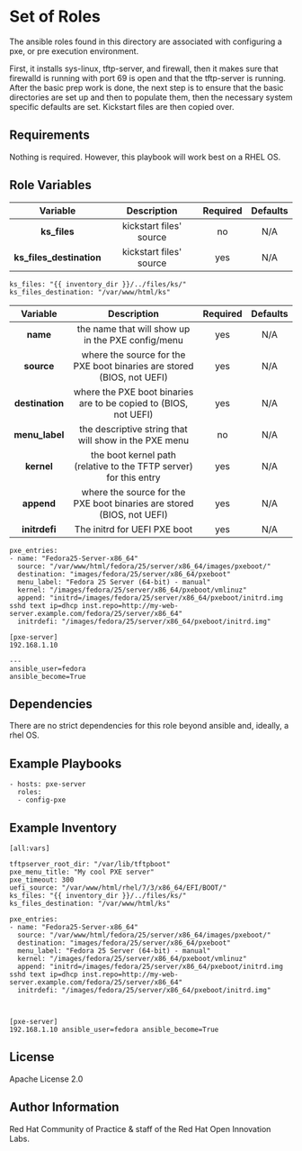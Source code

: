 Set of Roles
============
The ansible roles found in this directory are associated with configuring a pxe, or pre execution environment.

First, it installs sys-linux, tftp-server, and firewall, then it makes sure that firewalld is running with port 69 is open and that the tftp-server is running. After the basic prep work is done, the next step is to ensure that the basic directories are set up and then to populate them, then the necessary system specific defaults are set. Kickstart files are then copied over.

Requirements
------------
Nothing is required. However, this playbook will work best on a RHEL OS.

Role Variables
--------------

| Variable | Description | Required | Defaults |
|:--------:|:-----------:|:--------:|:--------:|
|**ks_files**| kickstart files' source | no | N/A |
|**ks_files_destination**| kickstart files' source | yes | N/A |

```
ks_files: "{{ inventory_dir }}/../files/ks/"
ks_files_destination: "/var/www/html/ks"
```
| Variable | Description | Required | Defaults |
|:--------:|:-----------:|:--------:|:--------:|
|**name**| the name that will show up in the PXE config/menu | yes | N/A |
|**source**| where the source for the PXE boot binaries are stored (BIOS, not UEFI) | yes | N/A |
|**destination**| where the PXE boot binaries are to be copied to (BIOS, not UEFI) | yes | N/A |
|**menu_label**| the descriptive string that will show in the PXE menu | no | N/A |
|**kernel**| the boot kernel path (relative to the TFTP server) for this entry | yes | N/A |
|**append**| where the source for the PXE boot binaries are stored (BIOS, not UEFI) | yes | N/A |
|**initrdefi**| The initrd for UEFI PXE boot | yes | N/A |

```
pxe_entries:
- name: "Fedora25-Server-x86_64"
  source: "/var/www/html/fedora/25/server/x86_64/images/pxeboot/"
  destination: "images/fedora/25/server/x86_64/pxeboot"
  menu_label: "Fedora 25 Server (64-bit) - manual"
  kernel: "/images/fedora/25/server/x86_64/pxeboot/vmlinuz"
  append: "initrd=/images/fedora/25/server/x86_64/pxeboot/initrd.img sshd text ip=dhcp inst.repo=http://my-web-server.example.com/fedora/25/server/x86_64"
  initrdefi: "/images/fedora/25/server/x86_64/pxeboot/initrd.img"
```

```
[pxe-server]
192.168.1.10
```

```
---
ansible_user=fedora
ansible_become=True
```

Dependencies
------------
There are no strict dependencies for this role beyond ansible and, ideally, a rhel OS.

Example Playbooks
----------------

```
- hosts: pxe-server
  roles:
  - config-pxe
```

Example Inventory
----------------

```
[all:vars]

tftpserver_root_dir: "/var/lib/tftpboot"
pxe_menu_title: "My cool PXE server"
pxe_timeout: 300
uefi_source: "/var/www/html/rhel/7/3/x86_64/EFI/BOOT/"
ks_files: "{{ inventory_dir }}/../files/ks/"
ks_files_destination: "/var/www/html/ks"

pxe_entries:
- name: "Fedora25-Server-x86_64"
  source: "/var/www/html/fedora/25/server/x86_64/images/pxeboot/"
  destination: "images/fedora/25/server/x86_64/pxeboot"
  menu_label: "Fedora 25 Server (64-bit) - manual"
  kernel: "/images/fedora/25/server/x86_64/pxeboot/vmlinuz"
  append: "initrd=/images/fedora/25/server/x86_64/pxeboot/initrd.img sshd text ip=dhcp inst.repo=http://my-web-server.example.com/fedora/25/server/x86_64"
  initrdefi: "/images/fedora/25/server/x86_64/pxeboot/initrd.img"



[pxe-server]
192.168.1.10 ansible_user=fedora ansible_become=True
```

License
-------
Apache License 2.0

Author Information
------------------
Red Hat Community of Practice & staff of the Red Hat Open Innovation Labs.
